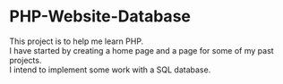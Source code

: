 # PHP-Website-Database
This project is to help me learn PHP.<br> 
I have started by creating a home page and a page for some of my past projects. <br>
I intend to implement some work with a SQL database.
